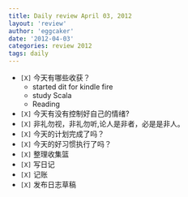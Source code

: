 ```yaml
---
title: Daily review April 03, 2012 
layout: 'review'
author: 'eggcaker'
date: '2012-04-03'
categories: review 2012
tags: daily
---
```



  * `[X]` 今天有哪些收获？ 
    * started dit for kindle fire 
    * study Scala 
    * Reading 
  * `[X]` 今天有没有控制好自己的情绪? 
  * `[X]` 非礼勿视，非礼勿听,论人是非者，必是是非人。 
  * `[X]` 今天的计划完成了吗？ 
  * `[X]` 今天的好习惯执行了吗？ 
  * `[X]` 整理收集篮 
  * `[X]` 写日记 
  * `[X]` 记账 
  * `[X]` 发布日志草稿 

